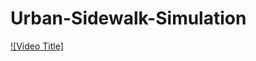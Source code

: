 # Urban-Sidewalk-Simulation

[![Video Title]](https://drive.google.com/uc?export=download&id=1LChk_4wPNbSdgci-rMZb1MXSh19oyUfr/view?usp=sharing)
